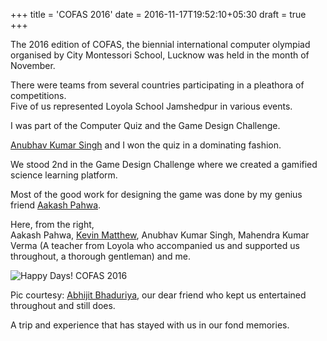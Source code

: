 +++
title = 'COFAS 2016' 
date = 2016-11-17T19:52:10+05:30
draft = true
+++

The 2016 edition of COFAS, the biennial international computer olympiad organised by City Montessori School, Lucknow was held in the month of November.  

There were teams from several countries participating in a pleathora of competitions.  
Five of us represented Loyola School Jamshedpur in various events.  

I was part of the Computer Quiz and the Game Design Challenge.  

[Anubhav Kumar Singh](https://www.linkedin.com/in/anubhavkumar11/) and I won the quiz in a dominating fashion.  

We stood 2nd in the Game Design Challenge where we created a gamified science learning platform.  

Most of the good work for designing the game was done by my genius friend [Aakash Pahwa](https://www.linkedin.com/in/aakash10399/).  

Here, from the right,  
Aakash Pahwa, [Kevin Matthew](https://www.linkedin.com/in/kevinmathewt/), Anubhav Kumar Singh, Mahendra Kumar Verma (A teacher from Loyola who accompanied us and supported us throughout, a thorough gentleman) and me.

![Happy Days! COFAS 2016](/images/COFAS1.jpeg?width=400px)  

Pic courtesy: [Abhijit Bhaduriya](https://www.linkedin.com/in/abhijit-bhaduriya/), our dear friend who kept us entertained throughout and still does.  

A trip and experience that has stayed with us in our fond memories.  
